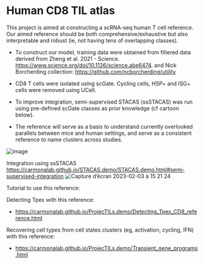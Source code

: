 # Human CD8 TIL atlas
This project is aimed at constructing a scRNA-seq human T cell reference. Our aimed reference should be both comprehensive/exhaustive but also interpretable and robust (ie, not having tens of overlapping classes).

- To construct our model, training data were obtained from filtered data derived from Zheng et al. 2021 - Science. https://www.science.org/doi/10.1126/science.abe6474. and Nick Borcherding collection: https://github.com/ncborcherding/utility

- CD8 T cells were isolated using scGate. Cycling cells, HSP+ and ISG+ cells were removed using UCell.

- To improve integration, semi-supervised STACAS (ssSTACAS) was run using pre-defined scGate classes as prior knowledge (cf cartoon below).

- The reference will serve as a basis to understand currently overlooked parallels between mice and human settings, and serve as a consistent reference to name clusters across studies.

![image](https://user-images.githubusercontent.com/34238952/188863492-1ad691b7-af38-49d0-970b-ee15b850432f.png)

Integration using ssSTACAS https://carmonalab.github.io/STACAS.demo/STACAS.demo.html#semi-supervised-integration
![Capture d’écran 2023-02-03 à 15 21 24](https://user-images.githubusercontent.com/34238952/216626818-af97baa7-d4d9-4de9-a04a-62e8befdb5d3.png)

Tutorial to use this reference:

Detecting Tpex with this reference:
- https://carmonalab.github.io/ProjecTILs.demo/Detecting_Tpex_CD8_reference.html

Recovering cell types from cell states clusters (eg, activation, cycling, IFN) with this reference:
- https://carmonalab.github.io/ProjecTILs.demo/Transient_gene_programs.html



